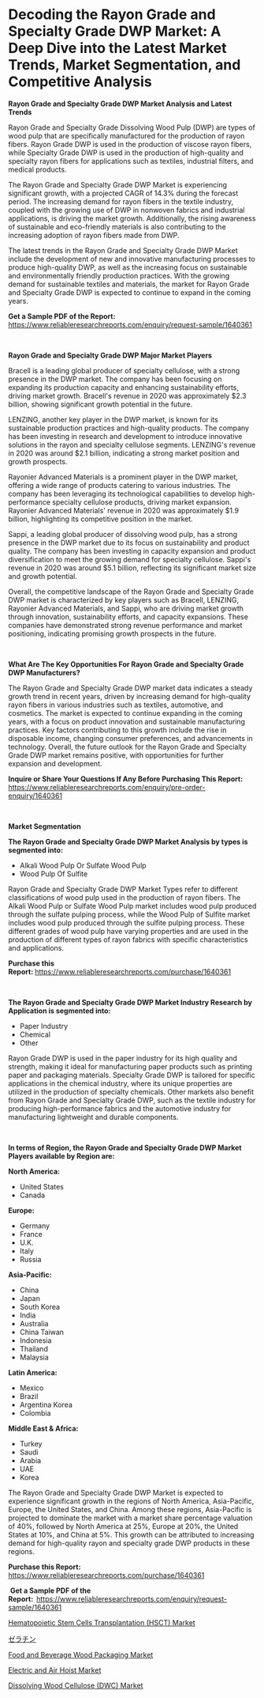 <p><h1>Decoding the Rayon Grade and Specialty Grade DWP Market: A Deep Dive into the Latest Market Trends, Market Segmentation, and Competitive Analysis</h1></p><p><strong>Rayon Grade and Specialty Grade DWP Market Analysis and Latest Trends</strong></p>
<p><p>Rayon Grade and Specialty Grade Dissolving Wood Pulp (DWP) are types of wood pulp that are specifically manufactured for the production of rayon fibers. Rayon Grade DWP is used in the production of viscose rayon fibers, while Specialty Grade DWP is used in the production of high-quality and specialty rayon fibers for applications such as textiles, industrial filters, and medical products.</p><p>The Rayon Grade and Specialty Grade DWP Market is experiencing significant growth, with a projected CAGR of 14.3% during the forecast period. The increasing demand for rayon fibers in the textile industry, coupled with the growing use of DWP in nonwoven fabrics and industrial applications, is driving the market growth. Additionally, the rising awareness of sustainable and eco-friendly materials is also contributing to the increasing adoption of rayon fibers made from DWP.</p><p>The latest trends in the Rayon Grade and Specialty Grade DWP Market include the development of new and innovative manufacturing processes to produce high-quality DWP, as well as the increasing focus on sustainable and environmentally friendly production practices. With the growing demand for sustainable textiles and materials, the market for Rayon Grade and Specialty Grade DWP is expected to continue to expand in the coming years.</p></p>
<p><strong>Get a Sample PDF of the Report:&nbsp;</strong> <a href="https://www.reliableresearchreports.com/enquiry/request-sample/1640361">https://www.reliableresearchreports.com/enquiry/request-sample/1640361</a></p>
<p>&nbsp;</p>
<p><strong>Rayon Grade and Specialty Grade DWP Major Market Players</strong></p>
<p><p>Bracell is a leading global producer of specialty cellulose, with a strong presence in the DWP market. The company has been focusing on expanding its production capacity and enhancing sustainability efforts, driving market growth. Bracell's revenue in 2020 was approximately $2.3 billion, showing significant growth potential in the future.</p><p>LENZING, another key player in the DWP market, is known for its sustainable production practices and high-quality products. The company has been investing in research and development to introduce innovative solutions in the rayon and specialty cellulose segments. LENZING's revenue in 2020 was around $2.1 billion, indicating a strong market position and growth prospects.</p><p>Rayonier Advanced Materials is a prominent player in the DWP market, offering a wide range of products catering to various industries. The company has been leveraging its technological capabilities to develop high-performance specialty cellulose products, driving market expansion. Rayonier Advanced Materials' revenue in 2020 was approximately $1.9 billion, highlighting its competitive position in the market.</p><p>Sappi, a leading global producer of dissolving wood pulp, has a strong presence in the DWP market due to its focus on sustainability and product quality. The company has been investing in capacity expansion and product diversification to meet the growing demand for specialty cellulose. Sappi's revenue in 2020 was around $5.1 billion, reflecting its significant market size and growth potential.</p><p>Overall, the competitive landscape of the Rayon Grade and Specialty Grade DWP market is characterized by key players such as Bracell, LENZING, Rayonier Advanced Materials, and Sappi, who are driving market growth through innovation, sustainability efforts, and capacity expansions. These companies have demonstrated strong revenue performance and market positioning, indicating promising growth prospects in the future.</p></p>
<p>&nbsp;</p>
<p><strong>What Are The Key Opportunities For Rayon Grade and Specialty Grade DWP Manufacturers?</strong></p>
<p><p>The Rayon Grade and Specialty Grade DWP market data indicates a steady growth trend in recent years, driven by increasing demand for high-quality rayon fibers in various industries such as textiles, automotive, and cosmetics. The market is expected to continue expanding in the coming years, with a focus on product innovation and sustainable manufacturing practices. Key factors contributing to this growth include the rise in disposable income, changing consumer preferences, and advancements in technology. Overall, the future outlook for the Rayon Grade and Specialty Grade DWP market remains positive, with opportunities for further expansion and development.</p></p>
<p><strong>Inquire or Share Your Questions If Any Before Purchasing This Report:</strong> <a href="https://www.reliableresearchreports.com/enquiry/pre-order-enquiry/1640361">https://www.reliableresearchreports.com/enquiry/pre-order-enquiry/1640361</a></p>
<p>&nbsp;</p>
<p><strong>Market Segmentation</strong></p>
<p><strong>The Rayon Grade and Specialty Grade DWP Market Analysis by types is segmented into:</strong></p>
<p><ul><li>Alkali Wood Pulp Or Sulfate Wood Pulp</li><li>Wood Pulp Of Sulfite</li></ul></p>
<p><p>Rayon Grade and Specialty Grade DWP Market Types refer to different classifications of wood pulp used in the production of rayon fibers. The Alkali Wood Pulp or Sulfate Wood Pulp market includes wood pulp produced through the sulfate pulping process, while the Wood Pulp of Sulfite market includes wood pulp produced through the sulfite pulping process. These different grades of wood pulp have varying properties and are used in the production of different types of rayon fabrics with specific characteristics and applications.</p></p>
<p><strong>Purchase this Report:&nbsp;</strong><a href="https://www.reliableresearchreports.com/purchase/1640361">https://www.reliableresearchreports.com/purchase/1640361</a></p>
<p>&nbsp;</p>
<p><strong>The Rayon Grade and Specialty Grade DWP Market Industry Research by Application is segmented into:</strong></p>
<p><ul><li>Paper Industry</li><li>Chemical</li><li>Other</li></ul></p>
<p><p>Rayon Grade DWP is used in the paper industry for its high quality and strength, making it ideal for manufacturing paper products such as printing paper and packaging materials. Specialty Grade DWP is tailored for specific applications in the chemical industry, where its unique properties are utilized in the production of specialty chemicals. Other markets also benefit from Rayon Grade and Specialty Grade DWP, such as the textile industry for producing high-performance fabrics and the automotive industry for manufacturing lightweight and durable components.</p></p>
<p>&nbsp;</p>
<p><strong>In terms of Region, the Rayon Grade and Specialty Grade DWP Market Players available by Region are:</strong></p>
<p>
    <p> <strong> North America: </strong>
        <ul>
            <li>United States</li>
            <li>Canada</li>
        </ul>
        </p> 
    <p> <strong> Europe: </strong>
        <ul>
            <li>Germany</li>
            <li>France</li>
            <li>U.K.</li>
            <li>Italy</li>
            <li>Russia</li>
        </ul>
        </p> 
    <p> <strong> Asia-Pacific: </strong>
        <ul>
            <li>China</li>
            <li>Japan</li>
            <li>South Korea</li>
            <li>India</li>
            <li>Australia</li>
            <li>China Taiwan</li>
            <li>Indonesia</li>
            <li>Thailand</li>
            <li>Malaysia</li>
        </ul>
        </p> 
    <p> <strong> Latin America: </strong>
        <ul>
            <li>Mexico</li>
            <li>Brazil</li>
            <li>Argentina Korea</li>
            <li>Colombia</li>
        </ul>
        </p> 
    <p> <strong> Middle East & Africa: </strong>
        <ul>
            <li>Turkey</li>
            <li>Saudi</li>
            <li>Arabia</li>
            <li>UAE</li>
            <li>Korea</li>
        </ul>
    </p>
    </p>
<p><p>The Rayon Grade and Specialty Grade DWP Market is expected to experience significant growth in the regions of North America, Asia-Pacific, Europe, the United States, and China. Among these regions, Asia-Pacific is projected to dominate the market with a market share percentage valuation of 40%, followed by North America at 25%, Europe at 20%, the United States at 10%, and China at 5%. This growth can be attributed to increasing demand for high-quality rayon and specialty grade DWP products in these regions.</p></p>
<p><strong>Purchase this Report: </strong><a href="https://www.reliableresearchreports.com/purchase/1640361">https://www.reliableresearchreports.com/purchase/1640361</a></p>
<p>&nbsp;<strong>Get a Sample PDF of the Report:&nbsp;&nbsp;</strong><a href="https://www.reliableresearchreports.com/enquiry/request-sample/1640361">https://www.reliableresearchreports.com/enquiry/request-sample/1640361</a></p>
<p><strong></strong></p>
<p><p><a href="https://issuu.com/reportprime-2/docs/hematopoietic-stem-cells-transplantation-hsct-mark">Hematopoietic Stem Cells Transplantation (HSCT) Market</a></p><p><a href="https://github.com/ihabdkwlxs948/Market-Research-Report-List-1/blob/main/4286178296.md">ゼラチン</a></p><p><a href="https://github.com/guneycigdem35/Market-Research-Report-List-2/blob/main/food-and-beverage-wood-packaging-market.md">Food and Beverage Wood Packaging Market</a></p><p><a href="https://issuu.com/reportprime-2/docs/electric-and-air-hoist-market-size-2030.pptx">Electric and Air Hoist Market</a></p><p><a href="https://github.com/biheemgalvinlouises6hokrh3h/Market-Research-Report-List-1/blob/main/dissolving-wood-cellulose-dwc-market.md">Dissolving Wood Cellulose (DWC) Market</a></p></p>